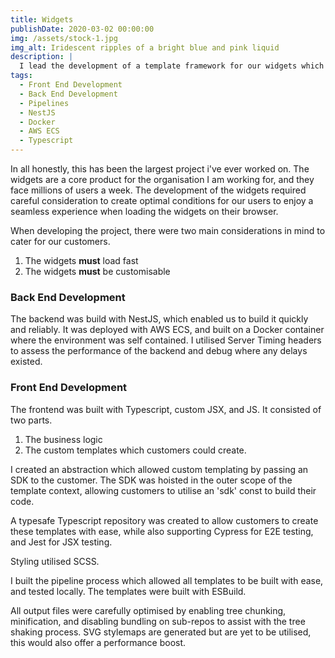 ```yaml
---
title: Widgets
publishDate: 2020-03-02 00:00:00
img: /assets/stock-1.jpg
img_alt: Iridescent ripples of a bright blue and pink liquid
description: |
  I lead the development of a template framework for our widgets which face millions.
tags:
  - Front End Development
  - Back End Development
  - Pipelines
  - NestJS
  - Docker
  - AWS ECS
  - Typescript
---
```


In all honestly, this has been the largest project i've ever worked on.
The widgets are a core product for the organisation I am working for, and they face millions of users a week.
The development of the widgets required careful consideration to create optimal conditions for our users to enjoy a seamless experience when loading the widgets on their browser.

When developing the project, there were two main considerations in mind to cater for our customers.

1) The widgets **must** load fast
2) The widgets **must** be customisable

### Back End Development

The backend was build with NestJS, which enabled us to build it quickly and reliably.
It was deployed with AWS ECS, and built on a Docker container where the environment was self contained.
I utilised Server Timing headers to assess the performance of the backend and debug where any delays existed.

### Front End Development

The frontend was built with Typescript, custom JSX, and JS.
It consisted of two parts.
1) The business logic
2) The custom templates which customers could create.

I created an abstraction which allowed custom templating by passing an SDK to the customer. The SDK was hoisted in the outer scope of the template context, allowing customers to utilise an 'sdk' const to build their code.

A typesafe Typescript repository was created to allow customers to create these templates with ease, while also supporting Cypress for E2E testing, and Jest for JSX testing.

Styling utilised SCSS.

I built the pipeline process which allowed all templates to be built with ease, and tested locally. The templates were built with ESBuild.

All output files were carefully optimised by enabling tree chunking, minification, and disabling bundling on sub-repos to assist with the tree shaking process. SVG stylemaps are generated but are yet to be utilised, this would also offer a performance boost.



